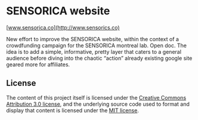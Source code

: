 # SENSORICA website
[www.sensorica.co](http://www.sensorics.co)

New effort to improve the SENSORICA website, within the context of a crowdfunding campaign for the SENSORICA montreal lab. Open doc. The idea is to add a simple, informative, pretty layer that caters to a general audience before diving into the chaotic “action” already existing google site geared more for affiliates.


## License

The content of this project itself is licensed under the [Creative Commons Attribution 3.0 license](http://creativecommons.org/licenses/by/3.0/us/deed.en_US), and the underlying source code used to format and display that content is licensed under the [MIT license](http://opensource.org/licenses/mit-license.php).
